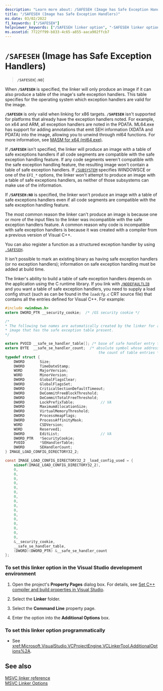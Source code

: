 ```yaml
---
description: "Learn more about: /SAFESEH (Image has Safe Exception Handlers)"
title: "/SAFESEH (Image has Safe Exception Handlers)"
ms.date: 03/02/2022
f1_keywords: ["/SAFESEH"]
helpviewer_keywords: ["/SAFESEH linker option", "-SAFESEH linker option", "SAFESEH linker option"]
ms.assetid: 7722ff99-b833-4c65-a855-aaca902ffcb7
---
```

# `/SAFESEH` (Image has Safe Exception Handlers)

> **`/SAFESEH`**[**`:NO`**]

When **`/SAFESEH`** is specified, the linker will only produce an image if it can also produce a table of the image's safe exception handlers. This table specifies for the operating system which exception handlers are valid for the image.

**`/SAFESEH`** is only valid when linking for x86 targets. **`/SAFESEH`** isn't supported for platforms that already have the exception handlers noted. For example, on x64 and ARM, all exception handlers are noted in the PDATA. ML64.exe has support for adding annotations that emit SEH information (XDATA and PDATA) into the image, allowing you to unwind through ml64 functions. For more information, see [MASM for x64 (ml64.exe)](../../assembler/masm/masm-for-x64-ml64-exe.md).

If **`/SAFESEH`** isn't specified, the linker will produce an image with a table of safe exceptions handlers if all code segments are compatible with the safe exception handling feature. If any code segments weren't compatible with the safe exception handling feature, the resulting image won't contain a table of safe exception handlers. If [`/SUBSYSTEM`](subsystem-specify-subsystem.md) specifies WINDOWSCE or one of the `EFI_*` options, the linker won't attempt to produce an image with a table of safe exceptions handlers, as neither of those subsystems can make use of the information.

If **`/SAFESEH:NO`** is specified, the linker won't produce an image with a table of safe exceptions handlers even if all code segments are compatible with the safe exception handling feature.

The most common reason the linker can't produce an image is because one or more of the input files to the linker was incompatible with the safe exception handlers feature. A common reason why code is incompatible with safe exception handlers is because it was created with a compiler from a previous version of Visual C++.

You can also register a function as a structured exception handler by using [`.SAFESEH`](../../assembler/masm/dot-safeseh.md).

It isn't possible to mark an existing binary as having safe exception handlers (or no exception handlers); information on safe exception handling must be added at build time.

The linker's ability to build a table of safe exception handlers depends on the application using the C runtime library. If you link with [`/NODEFAULTLIB`](nodefaultlib-ignore-libraries.md) and you want a table of safe exception handlers, you need to supply a load config struct (such as can be found in the *`loadcfg.c`* CRT source file) that contains all the entries defined for Visual C++. For example:

```C
#include <windows.h>
extern DWORD_PTR __security_cookie;  /* /GS security cookie */

/*
* The following two names are automatically created by the linker for any
* image that has the safe exception table present.
*/

extern PVOID __safe_se_handler_table[]; /* base of safe handler entry table */
extern BYTE  __safe_se_handler_count;  /* absolute symbol whose address is
                                           the count of table entries */
typedef struct {
    DWORD       Size;
    DWORD       TimeDateStamp;
    WORD        MajorVersion;
    WORD        MinorVersion;
    DWORD       GlobalFlagsClear;
    DWORD       GlobalFlagsSet;
    DWORD       CriticalSectionDefaultTimeout;
    DWORD       DeCommitFreeBlockThreshold;
    DWORD       DeCommitTotalFreeThreshold;
    DWORD       LockPrefixTable;            // VA
    DWORD       MaximumAllocationSize;
    DWORD       VirtualMemoryThreshold;
    DWORD       ProcessHeapFlags;
    DWORD       ProcessAffinityMask;
    WORD        CSDVersion;
    WORD        Reserved1;
    DWORD       EditList;                   // VA
    DWORD_PTR   *SecurityCookie;
    PVOID       *SEHandlerTable;
    DWORD       SEHandlerCount;
} IMAGE_LOAD_CONFIG_DIRECTORY32_2;

const IMAGE_LOAD_CONFIG_DIRECTORY32_2 _load_config_used = {
    sizeof(IMAGE_LOAD_CONFIG_DIRECTORY32_2),
    0,
    0,
    0,
    0,
    0,
    0,
    0,
    0,
    0,
    0,
    0,
    0,
    0,
    0,
    0,
    0,
    &__security_cookie,
    __safe_se_handler_table,
    (DWORD)(DWORD_PTR) &__safe_se_handler_count
};
```

### To set this linker option in the Visual Studio development environment

1. Open the project's **Property Pages** dialog box. For details, see [Set C++ compiler and build properties in Visual Studio](../working-with-project-properties.md).

1. Select the **Linker** folder.

1. Select the **Command Line** property page.

1. Enter the option into the **Additional Options** box.

### To set this linker option programmatically

- See <xref:Microsoft.VisualStudio.VCProjectEngine.VCLinkerTool.AdditionalOptions%2A>.

## See also

[MSVC linker reference](linking.md)\
[MSVC Linker Options](linker-options.md)
